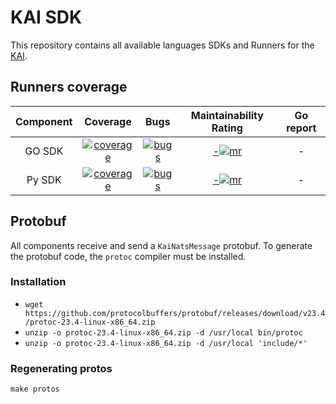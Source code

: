 # KAI SDK

This repository contains all available languages SDKs and Runners for the [KAI](https://github.com/konstellation-io/kai).

## Runners coverage

|      Component       |                       Coverage                       |                       Bugs                       |               Maintainability Rating               |                      Go report                     |
|:--------------------:|:----------------------------------------------------:|:------------------------------------------------:| :------------------------------------------------: | :------------------------------------------------: |
|        GO SDK        | [![coverage][go-sdk-coverage]][go-sdk-coverage-link] | [![bugs][go-sdk-bugs]][go-sdk-bugs-link] | [-![mr][go-sdk-mr]][go-sdk-mr-link] | - |
|        Py SDK        | [![coverage][py-sdk-coverage]][py-sdk-coverage-link] | [![bugs][py-sdk-bugs]][py-sdk-bugs-link] | [-![mr][py-sdk-mr]][py-sdk-mr-link] | - |

[go-sdk-coverage]: https://sonarcloud.io/api/project_badges/measure?project=konstellation-io_go-sdk&metric=coverage
[go-sdk-coverage-link]: https://sonarcloud.io/dashboard?id=konstellation-io_go-sdk
[go-sdk-bugs]: https://sonarcloud.io/api/project_badges/measure?project=konstellation-io_go-sdk&metric=bugs
[go-sdk-bugs-link]: https://sonarcloud.io/dashboard?id=konstellation-io_go-sdk
[go-sdk-loc]: https://sonarcloud.io/api/project_badges/measure?project=konstellation-io_go-sdk&metric=ncloc
[go-sdk-loc-link]: https://sonarcloud.io/dashboard?id=konstellation-io_go-sdk
[go-sdk-mr]: https://sonarcloud.io/api/project_badges/measure?project=konstellation-io_go-sdk&metric=sqale_rating
[go-sdk-mr-link]: https://sonarcloud.io/dashboard?id=konstellation-io_go-sdk
[py-sdk-coverage]: https://sonarcloud.io/api/project_badges/measure?project=konstellation-io_py-sdk&metric=coverage
[py-sdk-coverage-link]: https://sonarcloud.io/dashboard?id=konstellation-io_py-sdk
[py-sdk-bugs]: https://sonarcloud.io/api/project_badges/measure?project=konstellation-io_py-sdk&metric=bugs
[py-sdk-bugs-link]: https://sonarcloud.io/dashboard?id=konstellation-io_py-sdk
[py-sdk-loc]: https://sonarcloud.io/api/project_badges/measure?project=konstellation-io_py-sdk&metric=ncloc
[py-sdk-loc-link]: https://sonarcloud.io/dashboard?id=konstellation-io_py-sdk
[py-sdk-mr]: https://sonarcloud.io/api/project_badges/measure?project=konstellation-io_py-sdk&metric=sqale_rating
[py-sdk-mr-link]: https://sonarcloud.io/dashboard?id=konstellation-io_py-sdk

## Protobuf

All components receive and send a `KaiNatsMessage` protobuf.
To generate the protobuf code, the `protoc` compiler must be installed.

### Installation

- `wget https://github.com/protocolbuffers/protobuf/releases/download/v23.4/protoc-23.4-linux-x86_64.zip`
- `unzip -o protoc-23.4-linux-x86_64.zip -d /usr/local bin/protoc`
- `unzip -o protoc-23.4-linux-x86_64.zip -d /usr/local 'include/*'`

### Regenerating protos

```
make protos
```
